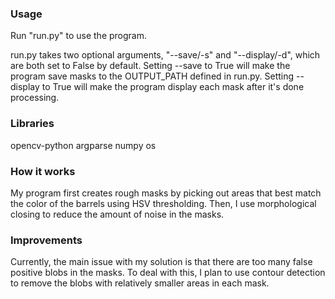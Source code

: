 ### Usage
Run "run.py" to use the program.

run.py takes two optional arguments, "--save/-s" and "--display/-d", which are both set to False by default. Setting --save to True will make the program save masks to the OUTPUT_PATH defined in run.py. Setting --display to True will make the program display each mask after it's done processing. 

### Libraries 
opencv-python
argparse
numpy
os

### How it works
My program first creates rough masks by picking out areas that best match the color of the barrels using HSV thresholding. Then, I use morphological closing to reduce the amount of noise in the masks.

### Improvements
Currently, the main issue with my solution is that there are too many false positive blobs in the masks. To deal with this, I plan to use contour detection to remove the blobs with relatively smaller areas in each mask.

